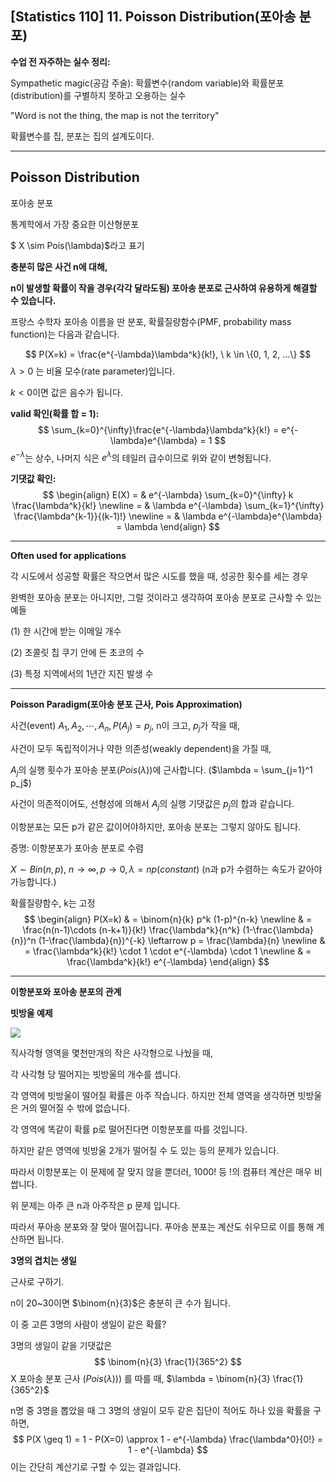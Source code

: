 ## [Statistics 110] 11. Poisson Distribution(포아송 분포)



**수업 전 자주하는 실수 정리:**

Sympathetic magic(공감 주술): 확률변수(random variable)와 확률분포(distribution)를 구별하지 못하고 오용하는 실수

"Word is not the thing, the map is not the territory"

확률변수를 집, 분포는 집의 설계도이다.





---

## Poisson Distribution

포아송 분포

통계학에서 가장 중요한 이산형분포

$ X \sim Pois(\lambda)$라고 표기



**충분히 많은 사건 n에 대해,**

**n이 발생할 확률이 작을 경우(각각 달라도됨) 포아송 분포로 근사하여 유용하게 해결할 수 있습니다.**



프랑스 수학자 포아송 이름을 딴 분포, 확률질량함수(PMF, probability mass function)는 다음과 같습니다.




$$
P(X=k) = \frac{e^{-\lambda}\lambda^k}{k!}, \ k \in \{0, 1, 2, ...\}
$$
$\lambda > 0$ 는 비율 모수(rate parameter)입니다.

$k < 0$이면 값은 음수가 됩니다.



**valid 확인(확률 합 = 1):**
$$
\sum_{k=0}^{\infty}\frac{e^{-\lambda}\lambda^k}{k!} = e^{-\lambda}e^{\lambda} = 1
$$
$e^{-\lambda}$는 상수, 나머지 식은 $e^{\lambda}$의 테일러 급수이므로 위와 같이 변형됩니다.



**기댓값 확인:**
$$
\begin{align}
E(X) = & e^{-\lambda} \sum_{k=0}^{\infty} k \frac{\lambda^k}{k!} \newline
= & \lambda e^{-\lambda} \sum_{k=1}^{\infty} \frac{\lambda^{k-1}}{(k-1)!} \newline
= & \lambda e^{-\lambda}e^{\lambda} = \lambda
\end{align}
$$



---

**Often used for applications**

각 시도에서 성공할 확률은 작으면서 많은 시도를 했을 때, 성공한 횟수를 세는 경우



완벽한 포아송 분포는 아니지만, 그럴 것이라고 생각하여 포아송 분포로 근사할 수 있는 예들

(1) 한 시간에 받는 이메일 개수

(2) 초콜릿 칩 쿠기 안에 든 초코의 수

(3) 특정 지역에서의 1년간 지진 발생 수



---

**Poisson Paradigm(포아송 분포 근사, Pois Approximation)**

사건(event) $A_1, A_2, \cdots, A_n, P(A_j) = p_j$, n이 크고, $p_j$가 작을 때,

사건이 모두 독립적이거나 약한 의존성(weakly dependent)을 가질 때,

$A_j$의 실행 횟수가 포아송 분포($Pois(\lambda)$)에 근사합니다. ($\lambda = \sum_{j=1}^1 p_j$)



사건이 의존적이어도, 선형성에 의해서 $A_j$의 실행 기댓값은 $p_j$의 합과 같습니다.

이항분포는 모든 p가 같은 값이어야하지만, 포아송 분포는 그렇지 않아도 됩니다.



증명: 이항분포가 포아송 분포로 수렴

$X \sim Bin(n, p)$, $n \rightarrow \infty, p \rightarrow 0, \lambda = np (constant)$ (n과 p가 수렴하는 속도가 같아야 가능합니다.)

확률질량함수, k는 고정
$$
\begin{align}
P(X=k) & = \binom{n}{k} p^k (1-p)^{n-k} \newline
& = \frac{n(n-1)\cdots (n-k+1)}{k!} \frac{\lambda^k}{n^k} (1-\frac{\lambda}{n})^n (1-\frac{\lambda}{n})^{-k} \leftarrow p = \frac{\lambda}{n} \newline
& = \frac{\lambda^k}{k!} \cdot 1 \cdot e^{-\lambda} \cdot 1 \newline
& = \frac{\lambda^k}{k!} e^{-\lambda}
\end{align}
$$


---

**이항분포와 포아송 분포의 관계**

**빗방울 예제**

![](https://i.ibb.co/FnqgcZV/image.png)



직사각형 영역을 몇천만개의 작은 사각형으로 나눴을 때,

각 사각형 당 떨어지는 빗방울의 개수를 셉니다.

각 영역에 빗방울이 떨어질 확률은 아주 작습니다. 하지만 전체 영역을 생각하면 빗방울은 거의 떨어질 수 밖에 없습니다. 



각 영역에 똑같이 확률 p로 떨어진다면 이항분포를 따를 것입니다.

하지만 같은 영역에 빗방울 2개가 떨어질 수 도 있는 등의 문제가 있습니다.

따라서 이항분포는 이 문제에 잘 맞지 않을 뿐더러, 1000! 등 !의 컴퓨터 계산은 매우 비쌉니다.



위 문제는 아주 큰 n과 아주작은 p 문제 입니다.

따라서 푸아송 분포와 잘 맞아 떨어집니다. 푸아송 분포는 계산도 쉬우므로 이를 통해 계산하면 됩니다.



**3명의 겹치는 생일**

근사로 구하기.

n이 20~30이면 $\binom{n}{3}$은 충분히 큰 수가 됩니다.

이 중 고른 3명의 사람이 생일이 같은 확률?

3명의 생일이 같을 기댓값은
$$
\binom{n}{3} \frac{1}{365^2}
$$
X 포아송 분포 근사 ($Pois(\lambda)$)) 를 따를 때, $\lambda = \binom{n}{3} \frac{1}{365^2}$

n명 중 3명을 뽑았을 때 그 3명의 생일이 모두 같은 집단이 적어도 하나 있을 확률을 구하면,
$$
P(X \geq 1) = 1 - P(X=0) \approx 1 - e^{-\lambda} \frac{\lambda^0}{0!} = 1 - e^{-\lambda}
$$
이는 간단히 계산기로 구할 수 있는 결과입니다.